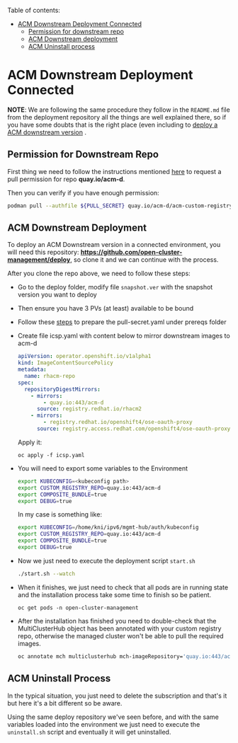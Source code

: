 Table of contents:

<!-- TOC depthfrom:1 orderedlist:false -->

- [ACM Downstream Deployment Connected](#acm-downstream-deployment-connected)
  - [Permission for downstream repo](#permission-for-downstream-repo)
  - [ACM Downstream deployment](#acm-downstream-deployment)
  - [ACM Uninstall process](#acm-uninstall-process)

<!-- /TOC -->

# ACM Downstream Deployment Connected

**NOTE**: We are following the same procedure they follow in the `README.md` file from the deployment repository all the things are well explained there, so if you have some doubts that is the right place (even including to [deploy a ACM downstream version](https://github.com/open-cluster-management/deploy#deploying-downstream-builds-snapshots-for-product-quality-engineering) .

## Permission for Downstream Repo

First thing we need to follow the instructions mentioned [here](https://github.com/open-cluster-management/deploy#prepare-to-deploy-open-cluster-management-instance-only-do-once) to request a pull permission for repo **quay.io/acm-d**.

Then you can verify if you have enough permission:

```sh
podman pull --authfile ${PULL_SECRET} quay.io/acm-d/acm-custom-registry:2.3.0-DOWNSTREAM-2021-06-13-16-46-23
```

## ACM Downstream Deployment

To deploy an ACM Downstream version in a connected environment, you will need this repository: **https://github.com/open-cluster-management/deploy**, so clone it and we can continue with the process.

After you clone the repo above, we need to follow these steps:

- Go to the deploy folder, modify file `snapshot.ver` with the snapshot version you want to deploy
- Then ensure you have 3 PVs (at least) available to be bound
- Follow these [steps](https://github.com/open-cluster-management/deploy#prepare-to-deploy-open-cluster-management-instance-only-do-once) to prepare the pull-secret.yaml under prereqs folder
- Create file icsp.yaml with content below to mirror downstream images to acm-d

  ```yaml
  apiVersion: operator.openshift.io/v1alpha1
  kind: ImageContentSourcePolicy
  metadata:
    name: rhacm-repo
  spec:
    repositoryDigestMirrors:
      - mirrors:
          - quay.io:443/acm-d
        source: registry.redhat.io/rhacm2
      - mirrors:
          - registry.redhat.io/openshift4/ose-oauth-proxy
        source: registry.access.redhat.com/openshift4/ose-oauth-proxy
  ```

  Apply it:

  ```shell
  oc apply -f icsp.yaml
  ```

- You will need to export some variables to the Environment

  ```sh
  export KUBECONFIG=<kubeconfig path>
  export CUSTOM_REGISTRY_REPO=quay.io:443/acm-d
  export COMPOSITE_BUNDLE=true
  export DEBUG=true
  ```

  In my case is something like:

  ```sh
  export KUBECONFIG=/home/kni/ipv6/mgmt-hub/auth/kubeconfig
  export CUSTOM_REGISTRY_REPO=quay.io:443/acm-d
  export COMPOSITE_BUNDLE=true
  export DEBUG=true
  ```

- Now we just need to execute the deployment script `start.sh`

  ```sh
  ./start.sh --watch
  ```

- When it finishes, we just need to check that all pods are in running state and the installation process take some time to finish so be patient.

  ```
  oc get pods -n open-cluster-management
  ```

- After the installation has finished you need to double-check that the MultiClusterHub object has been annotated with your custom registry repo, otherwise the managed cluster won't be able to pull the required images.

  ```sh
  oc annotate mch multiclusterhub mch-imageRepository='quay.io:443/acm-d'
  ```

## ACM Uninstall Process

In the typical situation, you just need to delete the subscription and that's it but here it's a bit different so be aware.

Using the same deploy repository we've seen before, and with the same variables loaded into the environment we just need to execute the `uninstall.sh` script and eventually it will get uninstalled.
